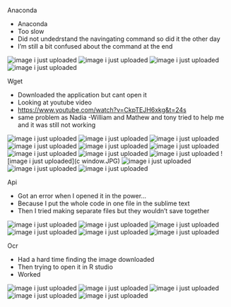 Anaconda
- Anaconda 
-	Too slow 
-	Did not undedrstand the navingating command so did it the other day
-	I’m still a bit confused about the command at the end 

![image i just uploaded](anaconda2.JPG)
![image i just uploaded](anaconda3.JPG)
![image i just uploaded](anaconda4.JPG)
![image i just uploaded](anaconda5.JPG)

Wget
-	Downloaded the application but cant open it 
-	Looking at youtube video 
-	https://www.youtube.com/watch?v=CkpTEJH6xkg&t=24s
- same problem as Nadia
-William and Mathew and tony tried to help me and it was still not working

![image i just uploaded](wget1.JPG)
![image i just uploaded](wget2.JPG)
![image i just uploaded](wget3.JPG)
![image i just uploaded](wget4.JPG)
![image i just uploaded](wget5.JPG)
![image i just uploaded](wget6.JPG)
![image i just uploaded](wget7.JPG)
![image i just uploaded](wget8.JPG)
![image i just uploaded](wget9.JPG)
![image i just uploaded](c window.JPG)
![image i just uploaded](afterchanginshortcutwget1.JPG)
![image i just uploaded](afterchanginshortcutwget1.JPG)
![image i just uploaded](wget10.JPG)


Api 
-	Got an error when I opened it in the power…
-	Because I put the whole code in one file in the sublime text
-	Then I tried making separate files but they wouldn’t save together

![image i just uploaded](API1.JPG)
![image i just uploaded](api2.JPG)
![image i just uploaded](api3.JPG)
![image i just uploaded](api4.JPG)
![image i just uploaded](api5.JPG)
![image i just uploaded](api6.JPG)

Ocr
-	Had a hard time finding the image downloaded
-	Then trying to open it in R studio
-	Worked

![image i just uploaded](ocr1.JPG)
![image i just uploaded](ocr2.JPG)
![image i just uploaded](ocr3.JPG)
![image i just uploaded](ocr4.JPG)
![image i just uploaded](ocr5.JPG)

